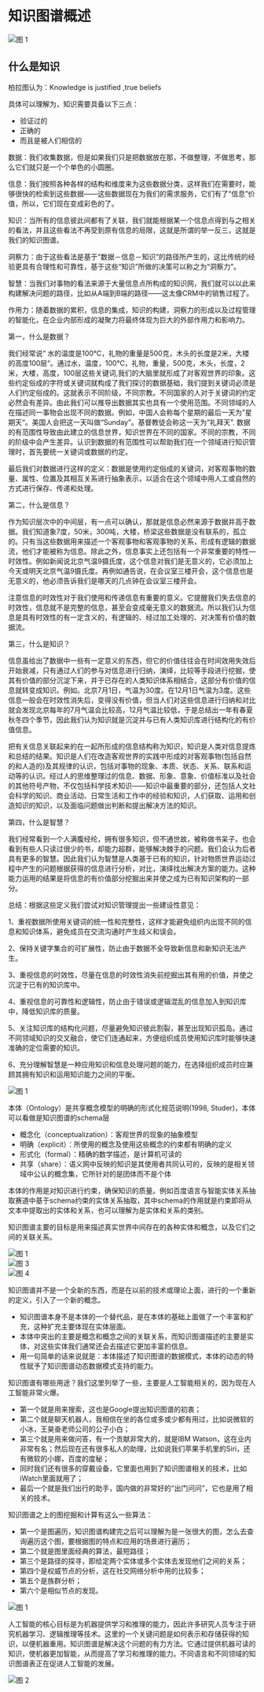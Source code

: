 # 知识图谱概述

![图 1](../../assets/summarize_1605608490226.png)  

## 什么是知识

柏拉图认为：Knowledge is justified ,true beliefs

具体可以理解为，知识需要具备以下三点：

- 验证过的
- 正确的
- 而且是被人们相信的

数据：我们收集数据，但是如果我们只是把数据放在那，不做整理，不做思考，那么它们就只是一个个单色的小圆圈。

信息：我们按照各种各样的结构和维度来为这些数据分类，这样我们在需要时，能够很快的检索到这些数据——这些数据现在为我们的需求服务，它们有了“信息”价值，所以，它们现在变成彩色的了。

知识：当所有的信息彼此间都有了关联，我们就能根据某一个信息点得到与之相关的看法，并且这些看法不再受到原有信息的局限，这就是所谓的举一反三，这就是我们的知识图谱。

洞察力：由于这些看法是基于“数据－信息－知识”的路径所产生的，这比传统的经验更具有合理性和可靠性，基于这些“知识”所做的决策可以称之为“洞察力”。

智慧：当我们对事物的看法来源于大量信息点所构成的知识网，我们就可以以此来构建解决问题的路径，比如从A端到B端的路径——这太像CRM中的销售过程了。

作用力：随着数据的累积，信息的集成，知识的构建，洞察力的形成以及过程管理的智能化，在企业内部形成的凝聚力将最终体现为巨大的外部作用力和影响力。

第一，什么是数据？

我们经常说“ 水的温度是100℃，礼物的重量是500克，木头的长度是2米，大楼的高度100层“。通过水，温度，100℃，礼物，重量，500克，木头，长度，2米，大楼，高度，100层这些关键词,我们的大脑里就形成了对客观世界的印象。这些约定俗成的字符或关键词就构成了我们探讨的数据基础，我们提到关键词必须是人们约定俗成的。这就表示不同阶级，不同宗教。不同国家的人对于关键词的约定必然会有差异。由此我们可以推导出数据其实也具有一个使用范围。不同领域的人在描述同一事物会出现不同的数据。例如，中国人会称每个星期的最后一天为”星期天“。美国人会把这一天叫做“Sunday”。基督教徒会称这一天为“礼拜天”. 数据的有范围性导致由此建立的信息世界，知识世界在不同的国家。不同的宗教，不同的阶级中会产生差异。认识到数据的有范围性可以帮助我们在一个领域进行知识管理时，首先要统一关键词或数据的约定。

最后我们对数据进行这样的定义：数据是使用约定俗成的关键词，对客观事物的数量、属性、位置及其相互关系进行抽象表示，以适合在这个领域中用人工或自然的方式进行保存、传递和处理。

第二，什么是信息？

作为知识层次中的中间层，有一点可以确认，那就是信息必然来源于数据并高于数据。我们知道象7度，50米，300吨，大楼，桥梁这些数据是没有联系的，孤立的。只有当这些数据用来描述一个客观事物和客观事物的关系，形成有逻辑的数据流，他们才能被称为信息。除此之外，信息事实上还包括有一个非常重要的特性— 时效性。例如新闻说北京气温9摄氏度，这个信息对我们是无意义的，它必须加上今天或明天北京气温9摄氏度。再例如通告说，在会议室三楼开会，这个信息也是无意义的，他必须告诉我们是哪天的几点钟在会议室三楼开会。

注意信息的时效性对于我们使用和传递信息有重要的意义。它提醒我们失去信息的时效性，信息就不是完整的信息，甚至会变成毫无意义的数据流。所以我们认为信息是具有时效性的有一定含义的，有逻辑的、经过加工处理的、对决策有价值的数据流。

第三，什么是知识？

信息虽给出了数据中一些有一定意义的东西，但它的价值往往会在时间效用失效后开始衰减，只有通过人们的参与对信息进行归纳，演绎，比较等手段进行挖掘，使其有价值的部分沉淀下来，并于已存在的人类知识体系相结合，这部分有价值的信息就转变成知识。例如。北京7月1日，气温为30度。在12月1日气温为3度。这些信息一般会在时效性消失后，变得没有价值，但当人们对这些信息进行归纳和对比就会发现北京每年的7月气温会比较高，12月气温比较低，于是总结出一年有春夏秋冬四个季节，因此我们认为知识就是沉淀并与已有人类知识库进行结构化的有价值信息。

把有关信息关联起来的在一起所形成的信息结构称为知识，知识是人类对信息提炼和总结的结果。知识是人们在改造客观世界的实践中形成的对客观事物(包括自然的和人造的)及其规律的认识，包括对事物的现象、本质、状态、关系、联系和运动等的认识。经过人的思维整理过的信息、数据、形象、意象、价值标准以及社会的其他符号产物，不仅包括科学技术知识——知识中最重要的部分，还包括人文社会科学的知识、商业活动、日常生活和工作中的经验和知识，人们获取、运用和创造知识的知识，以及面临问题做出判断和提出解决方法的知识。

第四，什么是智慧？

我们经常看到一个人满腹经纶，拥有很多知识，但不通世故，被称做书呆子。也会看到有些人只读过很少的书，却能力超群，能够解决棘手的问题。我们会认为后者具有更多的智慧。因此我们认为智慧是人类基于已有的知识，针对物质世界运动过程中产生的问题根据获得的信息进行分析，对比，演绎找出解决方案的能力。这种能力运用的结果是将信息的有价值部分挖掘出来并使之成为已有知识架构的一部分。

总结：根据这些定义我们尝试对知识管理提出一些建设性意见：

1、重视数据所使用关键词的统一性和完整性，这样才能避免组织内出现不同的信息和知识体系，避免成员在交流沟通时产生歧义和误会。

2、保持关键字集合的可扩展性，防止由于数据不全导致新信息和新知识无法产生。

3、重视信息的时效性，尽量在信息的时效性消失前挖掘出其有用的价值，并使之沉淀于已有的知识库中。

4、重视信息的可靠性和逻辑性，防止由于错误或逻辑混乱的信息加入到知识库中，降低知识库的质量。

5、关注知识库的结构化问题，尽量避免知识彼此割裂，甚至出现知识孤岛。通过不同领域知识的交叉融合，使它们连通起来，方便组织成员使用知识库时能够快速准确的定位需要的知识。

6、充分理解智慧是一种应用知识和信息处理问题的能力，在选择组织成员时应兼顾其拥有知识和运用知识能力之间的平衡。

![图 1](../../assets/ac75369d027c81682618706d7bef72b8acc1cc672f1b6b7d92f17fd475bac558.png)  

本体（Ontology）是共享概念模型的明确的形式化规范说明(1998, Studer)，本体可以看做是知识图谱的schema层

- 概念化（conceptualization）：客观世界的现象的抽象模型
- 明确（explicit）：所使用的概念及使用这些概念的约束都有明确的定义
- 形式化（formal）：精确的数学描述，是计算机可读的
- 共享（share）：语义网中反映的知识是其使用者共同认可的，反映的是相关领域中公认的概念集，它所针对的是团体而不是个体

本体的作用是对知识进行约束，确保知识的质量。例如百度语言与智能实体关系抽取赛道中基于schema约束的实体关系抽取，其中schema的作用就是约束即将从文本中提取出的实体和关系，也可以理解为是实体和关系的类别。

知识图谱主要的目标是用来描述真实世界中间存在的各种实体和概念，以及它们之间的关联关系。

![图 1](../../assets/0d238f6cf86d273bfc46b84a7fa0c678a362555c86ca3115ad38d839d792d891.png)  
![图 3](../../assets/93f8bdd4a6ec9714ab1bf0c5d6f7a27e2d008f23ac09e26bc3458609e3eee14a.png)  
![图 4](../../assets/00bac629bc5310bc4d17b517f3be5269ea7609d02325083162f5564ca3c887ca.png)  


知识图谱并不是一个全新的东西，而是在以前的技术或理论上面，进行的一个重新的定义，引入了一个新的概念。

- 知识图谱本身不是本体的一个替代品，是在本体的基础上面做了一个丰富和扩充，这种扩充主要体现在实体层面。
- 本体中突出的主要是概念和概念之间的关联关系，而知识图谱描述的主要是实体，对这些实体我们通常还会去描述它更加丰富的信息。
- 用一句简单的话来说就是：本体描述了知识图谱的数据模式，本体的动态的特性赋予了知识图谱动态数据模式支持的能力。

知识图谱有哪些用途？我们这里列举了一些，主要是人工智能相关的，因为现在人工智能非常火爆。

- 第一个就是用来搜索，这也是Google提出知识图谱的初衷；
- 第二个就是聊天机器人，我相信在坐的各位或多或少都有用过，比如说微软的小冰，王昊奋老师公司的公子小白；
- 第三个就是用来做问答，有一个贡献非常大的，就是IBM Watson，这在业内非常有名；然后现在还有很多私人的助理，比如说我们苹果手机里的Siri，还有微软的小娜，百度的度秘；
- 同时我们还有很多的穿戴设备，它里面也用到了知识图谱相关的技术，比如iWatch里面就用了；
- 最后一个就是我们出行的助手，国内做的非常好的“出门问问”，它也是用了相关的技术。

知识图谱之上的图挖掘和计算有这么一些算法：

- 第一个是图遍历，知识图谱构建完之后可以理解为是一张很大的图，怎么去查询遍历这个图，要根据图的特点和应用的场景进行遍历；
- 第二个就是图里面经典的算法，最短路径；
- 第三个是路径的探寻，即给定两个实体或多个实体去发现他们之间的关系；
- 第四个是权威节点的分析，这在社交网络分析中用的比较多；
- 第五个是族群分析；
- 第六个是相似节点的发现。

![图 1](../../assets/76ed40b686c759a9ee17c0e684da6eb7759daf1d625ef80825a92c92ef82e10f.png)  

人工智能的核心目标是为机器提供学习和推理的能力，因此许多研究人员专注于研究机器学习、逻辑推理等技术。这里的一个关键问题是如何表示和存储获得的知识，以便机器重用。知识图谱是解决这个问题的有力方法。它通过提供机器可读的知识，使机器更加智能，从而提高了学习和推理的能力。不同语言和不同领域的知识图谱表正在促进人工智能的发展。

![图 2](../../assets/b8750433818eaf3982abe600ae70f17472a5e34bd9e186cd0056cc9a13e26fc9.png)  
